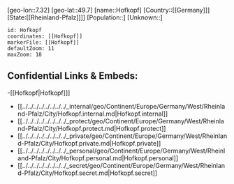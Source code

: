 ﻿---
location: [49.7,7.32]
mapzoom: [7,12] 
mapmarker: city 
type: City
tags:
- geo/City


SpocWebEntityId: 30974
isDeleted: false
confidential: public

---
[geo-lon::7.32]
[geo-lat::49.7]
[name::Hofkopf]
[Country::[[Germany]]]
[State:[[Rheinland-Pfalz]]]]
[Population::]
[Unknown::]


```leaflet
id: Hofkopf
coordinates: [[Hofkopf]]
markerFile: [[Hofkopf]]
defaultZoom: 11 
maxZoom: 18
```


## Confidential Links & Embeds: 
-[[Hofkopf|Hofkopf]]] 
- [[../../../../../../../../_internal/geo/Continent/Europe/Germany/West/Rheinland-Pfalz/City/Hofkopf.internal.md|Hofkopf.internal]] 
- [[../../../../../../../../_protect/geo/Continent/Europe/Germany/West/Rheinland-Pfalz/City/Hofkopf.protect.md|Hofkopf.protect]] 
- [[../../../../../../../../_private/geo/Continent/Europe/Germany/West/Rheinland-Pfalz/City/Hofkopf.private.md|Hofkopf.private]] 
- [[../../../../../../../../_personal/geo/Continent/Europe/Germany/West/Rheinland-Pfalz/City/Hofkopf.personal.md|Hofkopf.personal]] 
- [[../../../../../../../../_secret/geo/Continent/Europe/Germany/West/Rheinland-Pfalz/City/Hofkopf.secret.md|Hofkopf.secret]] 
